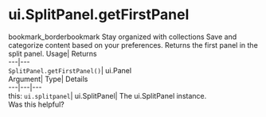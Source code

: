  
#  ui.SplitPanel.getFirstPanel
bookmark_borderbookmark Stay organized with collections  Save and categorize content based on your preferences.
Returns the first panel in the split panel. 
Usage| Returns  
---|---  
`SplitPanel.getFirstPanel()`| ui.Panel  
Argument| Type| Details  
---|---|---  
this: `ui.splitpanel`| ui.SplitPanel| The ui.SplitPanel instance.  
Was this helpful?
